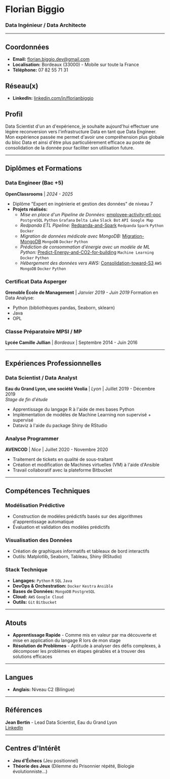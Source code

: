# Florian Biggio
### Data Ingénieur / Data Architecte

---

## Coordonnées

- **Email:** florian.biggio.dev@gmail.com
- **Localisation:** Bordeaux (33000) - Mobile sur toute la France
- **Téléphone:** 07 82 55 71 31

## Réseau(x)

- **LinkedIn:** [linkedin.com/in/florianbiggio](https://linkedin.com/in/florianbiggio)

## Profil

Data Scientist d'un an d'expérience, je souhaite aujourd'hui effectuer une légère reconversion vers l'infrastructure Data en tant que Data Engineer. Mon expérience passée me permet d'avoir une compréhension plus globale du bloc Data et ainsi d'être plus particulièrement efficace au poste de consolidation de la donnée pour faciliter son utilisation future.

---

## Diplômes et Formations

### **Data Engineer (Bac +5)**
**OpenClassrooms** | *2024 - 2025*
- Diplôme "Expert en ingénierie et gestion des données" de niveau 7
- **Projets réalisés:**
  - *Mise en place d'un Pipeline de Données:* [employee-activity-etl-poc](https://github.com/Florian-Biggio/employee-activity-etl-poc) `PostgreSQL` `Python` `Grafana` `Delta Lake` `Slack Bot` `API Google Map`
  - *Redpanda ETL Pipeline:* [Redpanda-and-Spark](https://github.com/Florian-Biggio/Redpanda-and-Spark) `Redpanda` `Spark` `Python` `Docker`
  - *Migration de données médicale avec MongoDB:* [Migration-MongoDB](https://github.com/Florian-Biggio/Migration-MongoDB) `MongoDB` `Docker` `Python`
  - *Prédiction de consommation d'énergie avec un modèle de ML Python:* [Predict-Energy-and-CO2-for-building](https://github.com/Florian-Biggio/Predict-Energy-and-CO2-for-building) `Machine Learning` `Docker` `Python`
  - *Hébergement des données vers AWS:* [Consolidation-toward-S3](https://github.com/Florian-Biggio/Consolidation-toward-S3) `AWS` `MongoDB` `Docker` `Python`


### **Certificat Data Asperger**
**Grenoble École de Management** | *Janvier 2019 - Juin 2019*
Formation en Data Analyse:
- Python (bibliothèques pandas, Seaborn, sklearn)
- Java
- OPL

### **Classe Préparatoire MPSI / MP**
**Lycée Camille Jullian** | *Bordeaux* | Septembre 2014 - Juin 2016

---

## Expériences Professionnelles

### **Data Scientist / Data Analyst**
**Eau du Grand Lyon, une société Veolia** | *Lyon* | Juillet 2019 - Décembre 2019  
*Stage de fin d'étude*
- Apprentissage du langage R à l'aide de mes bases Python
- Implémentation de modèles de Machine Learning non supervisé + supervisé
- Dataviz à l'aide du package Shiny de RStudio

### **Analyse Programmer**
**AVENCOD** | *Nice* | Juillet 2020 - Novembre 2020
- Traitement de tickets en qualité de sous-traitant
- Création et modification de Machines virtuelles (VM) à l'aide d'Ansible
- Travail collaboratif avec la plateforme Bitbucket

---


## Compétences Techniques

### **Modélisation Prédictive**
- Construction de modèles prédictifs basés sur des algorithmes d'apprentissage automatique
- Évaluation et validation des modèles prédictifs

### **Visualisation des Données**
- Création de graphiques informatifs et tableaux de bord interactifs
- Outils: Matplotlib, Seaborn, Tableau, Shiny (RStudio)

### **Stack Technique**
- **Langages:** `Python` `R` `SQL` `Java`
- **DevOps & Orchestration:** `Docker` `Kestra` `Ansible`
- **Bases de Données:** `MongoDB` `PostgreSQL`
- **Cloud:** `AWS` `Google Cloud`
- **Outils:** `Git` `Bitbucket`

---

## Atouts

- **Apprentissage Rapide** - Comme mis en valeur par ma découverte et mise en application du langage R lors de mon stage
- **Résolution de Problèmes** - Aptitude à analyser des défis complexes, à décomposer les problèmes en étapes gérables et à trouver des solutions efficaces

---

## Langues

- **Anglais:** Niveau C2 (Bilingue)

---

## Références

**Jean Bertin** - Lead Data Scientist, Eau du Grand Lyon  
[LinkedIn](https://www.linkedin.com/in/jean-bertin-0b156985/)

---

## Centres d'Intérêt

- **Jeu d'Échecs** (Jeu positionnel)
- **Théorie des Jeux** (Dilemme du Prisonnier répété, Biologie évolutionniste...)
